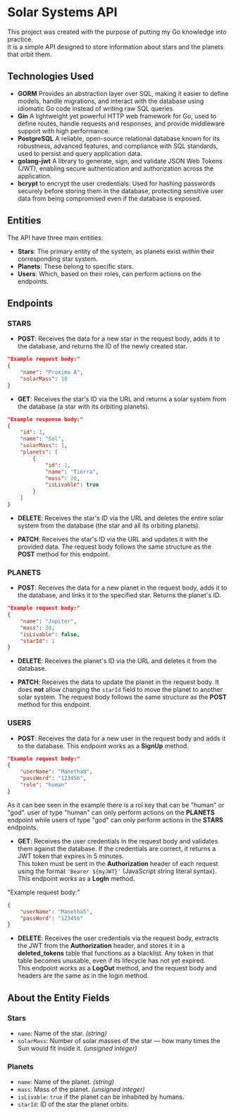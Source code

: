 # Solar Systems API

This project was created with the purpose of putting my Go knowledge into practice.  
It is a simple API designed to store information about stars and the planets that orbit them.

## Technologies Used
- **GORM** Provides an abstraction layer over SQL, making it easier to define models, handle migrations, and interact with the database using idiomatic Go code instead of writing raw SQL queries.
- **Gin** A lightweight yet powerful HTTP web framework for Go, used to define routes, handle requests and responses, and provide middleware support with high performance.
- **PostgreSQL** A reliable, open-source relational database known for its robustness, advanced features, and compliance with SQL standards, used to persist and query application data.
- **golang-jwt** A library to generate, sign, and validate JSON Web Tokens (JWT), enabling secure authentication and authorization across the application.
- **bcrypt** to encrypt the user credentials: Used for hashing passwords securely before storing them in the database, protecting sensitive user data from being compromised even if the database is exposed.

## Entities
The API have three main entities:

- **Stars**: The primary entity of the system, as planets exist *within* their corresponding star system.  
- **Planets**: These belong to specific stars.
- **Users**: Which, based on their roles, can perform actions on the endpoints.

## Endpoints

### **STARS**
- **POST**: Receives the data for a new star in the request body, adds it to the database, and returns the ID of the newly created star.  
```json
"Example request body:"
{
    "name": "Proxima A",
    "solarMass": 10
}
```
- **GET**: Receives the star's ID via the URL and returns a solar system from the database (a star with its orbiting planets).  
```json
"Example response body:"
{
    "id": 1,
    "name": "Sol",
    "solarMass": 1,
    "planets": [
        {
            "id": 1,
            "name": "Tierra",
            "mass": 20,
            "isLivable": true
        }
    ]
}
```
- **DELETE**: Receives the star's ID via the URL and deletes the entire solar system from the database (the star and all its orbiting planets).

- **PATCH**: Receives the star's ID via the URL and updates it with the provided data. The request body follows the same structure as the **POST** method for this endpoint.

### **PLANETS**

- **POST**: Receives the data for a new planet in the request body, adds it to the database, and links it to the specified star. Returns the planet's ID.  
```json
"Example request body:"
{
    "name": "Jupiter",
    "mass": 30,
    "isLivable": false,
    "starId": 1
}
```
- **DELETE**: Receives the planet's ID via the URL and deletes it from the database.

- **PATCH**: Receives the data to update the planet in the request body. It does **not** allow changing the `starId` field to move the planet to another solar system. The request body follows the same structure as the **POST** method for this endpoint.

### **USERS**

- **POST**: Receives the data for a new user in the request body and adds it to the database. This endpoint works as a **SignUp** method.  
```json
"Example request body:"
{
    "userName": "Manetha8",
    "passWord": "123456",
    "role": "human"
}
```
As it can bee seen in the example there is a rol key that can be "human" or "god". user of type "human" can only perform actions on the **PLANETS** endpoint while users of type "god" can only perform actions in the **STARS** endpoints. 

- **GET**: Receives the user credentials in the request body and validates them against the database. If the credentials are correct, it returns a JWT token that expires in 5 minutes.  
This token must be sent in the **Authorization** header of each request using the format `'Bearer ${myJWT}'` (JavaScript string literal syntax).  
This endpoint works as a **LogIn** method.  

"Example request body:"
```json
{
    "userName": "Manetha5",
    "passWord": "123456"
}
```
- **DELETE**: Receives the user credentials via the request body, extracts the JWT from the **Authorization** header, and stores it in a **deleted_tokens** table that functions as a blacklist. Any token in that table becomes unusable, even if its lifecycle has not yet expired.  
This endpoint works as a **LogOut** method, and the request body and headers are the same as in the login method.  

## About the Entity Fields

### Stars
- `name`: Name of the star. *(string)*
- `solarMass`: Number of solar masses of the star — how many times the Sun would fit inside it. *(unsigned integer)*

### Planets
- `name`: Name of the planet. *(string)*
- `mass`: Mass of the planet. *(unsigned integer)*
- `isLivable`: `true` if the planet can be inhabited by humans.
- `starId`: ID of the star the planet orbits.
